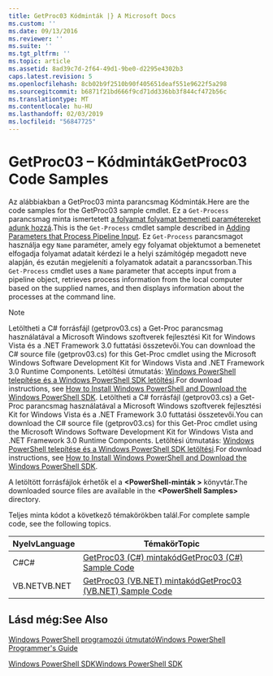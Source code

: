 ```yaml
---
title: GetProc03 Kódminták |} A Microsoft Docs
ms.custom: ''
ms.date: 09/13/2016
ms.reviewer: ''
ms.suite: ''
ms.tgt_pltfrm: ''
ms.topic: article
ms.assetid: 8ad39c7d-2f64-49d1-9be0-d2295e4302b3
caps.latest.revision: 5
ms.openlocfilehash: 8cb02b9f2510b90f405651deaf551e9622f5a298
ms.sourcegitcommit: b6871f21bd666f9cd71dd336bb3f844cf472b56c
ms.translationtype: MT
ms.contentlocale: hu-HU
ms.lasthandoff: 02/03/2019
ms.locfileid: "56847725"
---
```

# <a name="getproc03-code-samples"></a><span data-ttu-id="b56f1-102">GetProc03 – Kódminták</span><span class="sxs-lookup"><span data-stu-id="b56f1-102">GetProc03 Code Samples</span></span>

<span data-ttu-id="b56f1-103">Az alábbiakban a GetProc03 minta parancsmag Kódminták.</span><span class="sxs-lookup"><span data-stu-id="b56f1-103">Here are the code samples for the GetProc03 sample cmdlet.</span></span> <span data-ttu-id="b56f1-104">Ez a `Get-Process` parancsmag minta ismertetett [a folyamat folyamat bemeneti paramétereket adunk hozzá](../cmdlet/adding-parameters-that-process-pipeline-input.md).</span><span class="sxs-lookup"><span data-stu-id="b56f1-104">This is the `Get-Process` cmdlet sample described in [Adding Parameters that Process Pipeline Input](../cmdlet/adding-parameters-that-process-pipeline-input.md).</span></span> <span data-ttu-id="b56f1-105">Ez `Get-Process` parancsmagot használja egy `Name` paraméter, amely egy folyamat objektumot a bemenetet elfogadja folyamat adatait kérdezi le a helyi számítógép megadott neve alapján, és ezután megjeleníti a folyamatok adatait a parancssorban.</span><span class="sxs-lookup"><span data-stu-id="b56f1-105">This `Get-Process` cmdlet uses a `Name` parameter that accepts input from a pipeline object, retrieves process information from the local computer based on the supplied names, and then displays information about the processes at the command line.</span></span>

> [!NOTE]
> <span data-ttu-id="b56f1-106">Letöltheti a C# forrásfájl (getprov03.cs) a Get-Proc parancsmag használatával a Microsoft Windows szoftverek fejlesztési Kit for Windows Vista és a .NET Framework 3.0 futtatási összetevői.</span><span class="sxs-lookup"><span data-stu-id="b56f1-106">You can download the C# source file (getprov03.cs) for this Get-Proc cmdlet using the Microsoft Windows Software Development Kit for Windows Vista and .NET Framework 3.0 Runtime Components.</span></span> <span data-ttu-id="b56f1-107">Letöltési útmutatás: [Windows PowerShell telepítése és a Windows PowerShell SDK letöltési](/powershell/developer/installing-the-windows-powershell-sdk).</span><span class="sxs-lookup"><span data-stu-id="b56f1-107">For download instructions, see [How to Install Windows PowerShell and Download the Windows PowerShell SDK](/powershell/developer/installing-the-windows-powershell-sdk).</span></span>
> <span data-ttu-id="b56f1-108">Letöltheti a C# forrásfájl (getprov03.cs) a Get-Proc parancsmag használatával a Microsoft Windows szoftverek fejlesztési Kit for Windows Vista és a .NET Framework 3.0 futtatási összetevői.</span><span class="sxs-lookup"><span data-stu-id="b56f1-108">You can download the C# source file (getprov03.cs) for this Get-Proc cmdlet using the Microsoft Windows Software Development Kit for Windows Vista and .NET Framework 3.0 Runtime Components.</span></span> <span data-ttu-id="b56f1-109">Letöltési útmutatás: [Windows PowerShell telepítése és a Windows PowerShell SDK letöltési](/powershell/developer/installing-the-windows-powershell-sdk).</span><span class="sxs-lookup"><span data-stu-id="b56f1-109">For download instructions, see [How to Install Windows PowerShell and Download the Windows PowerShell SDK](/powershell/developer/installing-the-windows-powershell-sdk).</span></span>
>
> <span data-ttu-id="b56f1-110">A letöltött forrásfájlok érhetők el a  **\<PowerShell-minták >** könyvtár.</span><span class="sxs-lookup"><span data-stu-id="b56f1-110">The downloaded source files are available in the **\<PowerShell Samples>** directory.</span></span>

<span data-ttu-id="b56f1-111">Teljes minta kódot a következő témakörökben talál.</span><span class="sxs-lookup"><span data-stu-id="b56f1-111">For complete sample code, see the following topics.</span></span>

|<span data-ttu-id="b56f1-112">Nyelv</span><span class="sxs-lookup"><span data-stu-id="b56f1-112">Language</span></span>|<span data-ttu-id="b56f1-113">Témakör</span><span class="sxs-lookup"><span data-stu-id="b56f1-113">Topic</span></span>|
|--------------|-----------|
|<span data-ttu-id="b56f1-114">C#</span><span class="sxs-lookup"><span data-stu-id="b56f1-114">C#</span></span>|[<span data-ttu-id="b56f1-115">GetProc03 (C#) mintakód</span><span class="sxs-lookup"><span data-stu-id="b56f1-115">GetProc03 (C#) Sample Code</span></span>](./getproc03-csharp-sample-code.md)|
|<span data-ttu-id="b56f1-116">VB.NET</span><span class="sxs-lookup"><span data-stu-id="b56f1-116">VB.NET</span></span>|[<span data-ttu-id="b56f1-117">GetProc03 (VB.NET) mintakód</span><span class="sxs-lookup"><span data-stu-id="b56f1-117">GetProc03 (VB.NET) Sample Code</span></span>](./getproc03-vb-net-sample-code.md)|

## <a name="see-also"></a><span data-ttu-id="b56f1-118">Lásd még:</span><span class="sxs-lookup"><span data-stu-id="b56f1-118">See Also</span></span>

[<span data-ttu-id="b56f1-119">Windows PowerShell programozói útmutató</span><span class="sxs-lookup"><span data-stu-id="b56f1-119">Windows PowerShell Programmer's Guide</span></span>](./windows-powershell-programmer-s-guide.md)

[<span data-ttu-id="b56f1-120">Windows PowerShell SDK</span><span class="sxs-lookup"><span data-stu-id="b56f1-120">Windows PowerShell SDK</span></span>](../windows-powershell-reference.md)